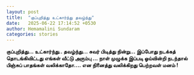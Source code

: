```yaml
---
layout: post
title:  "குப்புறித்து உட்கார்ந்து தவழ்ந்து"
date:   2025-06-22 17:14:52 +0530
author: Hemamalini Sundaram
categories: stories
---
```


**குப்புறித்து\... உட்கார்ந்து.. தவழ்ந்து\... சுவர் பிடித்து நின்று\... இப்போது
நடக்கத் தொடங்கிவிட்டது எங்கள் வீட்டு அரும்பு \... நாள் முழுக்க இப்படி ஓய்வின்றி நடந்தால்
பிஞ்சுப் பாதங்கள் வலிக்காதோ\.... என நினைத்து வலிக்கிறது பெற்றவள் மனம் !**
